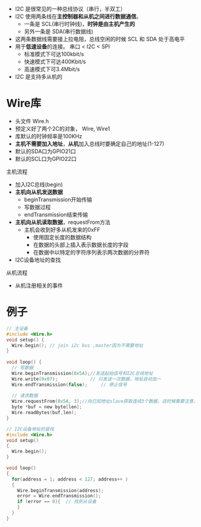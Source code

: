 -  I2C 是很常见的一种总线协议（串行，半双工）
-  I2C 使用两条线在**主控制器和从机之间进行数据通信**。
	- 一条是 SCL(串行时钟线)，**时钟是由主机产生的**
	- 另外一条是 SDA(串行数据线)
- 这两条数据线需要接上拉电阻，总线空闲的时候 SCL 和 SDA 处于高电平
- 用于**低速设备**的连接。 串口 < I2C < SPI
	- 标准模式下可达100kbit/s
	- 快速模式下可达400Kbit/s
	- 高速模式下可3.4Mbit/s
- I2C 是支持多从机的

# Wire库
- 头文件 Wire.h 
- 预定义好了两个2C的对象， Wire, Wire1
- 库默认的时钟频率是100KHz
- **主机不需要加入地址**，**从机**加入总线时要确定自己的地址(1-127)
- 默认的SDA口为GPIO21口
- 默认的SCL口为GPIO22口

主机流程
- 加入I2C总线(begin)
- **主机向从机发送数据**
	- beginTransmission开始传输
	- 写数据过程
	- endTransmission结束传输
- **主机向从机读取数据**，requestFrom方法
	- 主机会收到好多从机发来的0xFF
		- 使用固定长度的数据结构
		- 在数据的头部上插入表示数据长度的字段
		- 在数据中以特定的字符序列表示两次数据的分界符
- I2C设备地址的查找

从机流程
- 从机注册相关的事件

# 例子
```c
// 主设备
#include <Wire.h>
void setup() {
  Wire.begin(); // join i2c bus ,master因为不需要地址
}
 
void loop() {   
  // 写数据
  Wire.beginTransmission(0x5A);//发送起始信号和I2C总线地址
  Wire.write(0x07);            // 只发送一次数据，地址自动加一
  Wire.endTransmission(false);     // 停止信号
 
  // 请求数据
  Wire.requestFrom(0x5A, 3);//向已知地址slave获取连续3个数据，这时候需要注意，数据只是存起来了，并没有真正返回
  byte *buf = new byte[len];
  Wire.readBytes(buf,len);
}

// I2C设备地址的查找
#include <Wire.h>
void setup()
{
  Wire.begin();
}

void loop()
{
  for(address = 1; address < 127; address++ ) 
  {
    Wire.beginTransmission(address);
    error = Wire.endTransmission();
    if (error == 0){  // 找到从设备
    }
  }
}


```